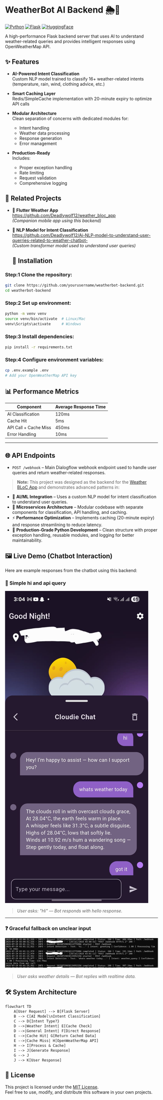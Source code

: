 # WeatherBot AI Backend 🌦️🤖

[![Python](https://img.shields.io/badge/Python-3.8+-blue.svg)](https://www.python.org/)
[![Flask](https://img.shields.io/badge/Flask-2.0+-green.svg)](https://flask.palletsprojects.com/)
[![HuggingFace](https://img.shields.io/badge/HuggingFace-Transformers-orange.svg)](https://huggingface.co/)

A high-performance Flask backend server that uses AI to understand weather-related queries and provides intelligent responses using OpenWeatherMap API.

## ✨ Features

- **AI-Powered Intent Classification**  
  Custom NLP model trained to classify 16+ weather-related intents (temperature, rain, wind, clothing advice, etc.)
  
- **Smart Caching Layer**  
  Redis/SimpleCache implementation with 20-minute expiry to optimize API calls

- **Modular Architecture**  
  Clean separation of concerns with dedicated modules for:
  - Intent handling
  - Weather data processing
  - Response generation
  - Error management

- **Production-Ready**  
  Includes:
  - Proper exception handling
  - Rate limiting
  - Request validation
  - Comprehensive logging
 ## 🔗 Related Projects

- 📱 **Flutter Weather App**  
 https://github.com/Deadlywolf12/weather_bloc_app                                            
  *(Companion mobile app using this backend)*

- 🧠 **NLP Model for Intent Classification**  
 https://github.com/Deadlywolf12/Ai-NLP-model-to-understand-user-querries-related-to-weather-chatbot-  
  *(Custom transformer model used to understand user queries)*

  ## 🚀 Installation

### Step:1 Clone the repository:

```bash
git clone https://github.com/yourusername/weatherbot-backend.git
cd weatherbot-backend
```

### Step:2 Set up environment:

```bash
python -m venv venv
source venv/bin/activate  # Linux/Mac
venv\Scripts\activate     # Windows
```

### Step:3 Install dependencies:

```bash
pip install -r requirements.txt
```

### Step:4 Configure environment variables:

```bash
cp .env.example .env
# Add your OpenWeatherMap API key
```


## 📊 Performance Metrics

| Component             | Average Response Time |
|----------------------|------------------------|
| AI Classification     | 120ms                 |
| Cache Hit             | 5ms                   |
| API Call + Cache Miss | 450ms                 |
| Error Handling        | 10ms                  |

---

## 🌐 API Endpoints

- `POST /webhook` – Main Dialogflow webhook endpoint used to handle user queries and return weather-related responses.


> **Note:** This project was designed as the backend for the [Weather BLoC App](https://github.com/Deadlywolf12/weather_bloc_app) and demonstrates advanced patterns in:

- 🤖 **AI/ML Integration** – Uses a custom NLP model for intent classification to understand user queries.
- 🧩 **Microservices Architecture** – Modular codebase with separate components for classification, API handling, and caching.
- ⚡ **Performance Optimization** – Implements caching (20-minute expiry) and response streamlining to reduce latency.
- 🐍 **Production-Grade Python Development** – Clean structure with proper exception handling, reusable modules, and logging for better maintainability.




## 🖼️ Live Demo (Chatbot Interaction)

Here are example responses from the chatbot using this backend:

### 📍 Simple hi and api query
![application end](chat.jpg)

> *User asks: "Hi" — Bot responds with hello response.*

---

### ❓ Graceful fallback on unclear input
![server end](response.png)

> *User asks weather details — Bot replies with realtime data.*



## 🛠️ System Architecture

```mermaid
flowchart TD
    A[User Request] --> B[Flask Server]
    B --> C[AI Model\nIntent Classification]
    C --> D{Intent Type?}
    D -->|Weather Intent| E[Cache Check]
    D -->|General Intent| F[Direct Response]
    E -->|Cache Hit| G[Return Cached Data]
    E -->|Cache Miss| H[OpenWeatherMap API]
    H --> I[Process & Cache]
    I --> J[Generate Response]
    G --> J
    J --> K[User Response]
```

## 📝 License

This project is licensed under the [MIT License](LICENSE).  
Feel free to use, modify, and distribute this software in your own projects.




